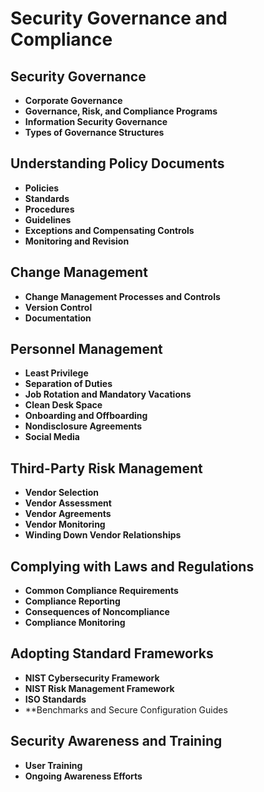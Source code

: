 # Security Governance and Compliance

## Security Governance
* **Corporate Governance**
* **Governance, Risk, and Compliance Programs**
* **Information Security Governance**
* **Types of Governance Structures**

## Understanding Policy Documents
* **Policies**
* **Standards**
* **Procedures**
* **Guidelines**
* **Exceptions and Compensating Controls**
* **Monitoring and Revision**
## Change Management
* **Change Management Processes and Controls**
* **Version Control**
* **Documentation**
## Personnel Management
* **Least Privilege**
* **Separation of Duties**
* **Job Rotation and Mandatory Vacations**
* **Clean Desk Space**
* **Onboarding and Offboarding**
* **Nondisclosure Agreements**
* **Social Media**
## Third-Party Risk Management
* **Vendor Selection**
* **Vendor Assessment**
* **Vendor Agreements**
* **Vendor Monitoring**
* **Winding Down Vendor Relationships**
## Complying with Laws and Regulations
* **Common Compliance Requirements**
* **Compliance Reporting**
* **Consequences of Noncompliance**
* **Compliance Monitoring**
## Adopting Standard Frameworks
* **NIST Cybersecurity Framework**
* **NIST Risk Management Framework**
* **ISO Standards**
* **Benchmarks and Secure Configuration Guides
## Security Awareness and Training
* **User Training**
* **Ongoing Awareness Efforts**
